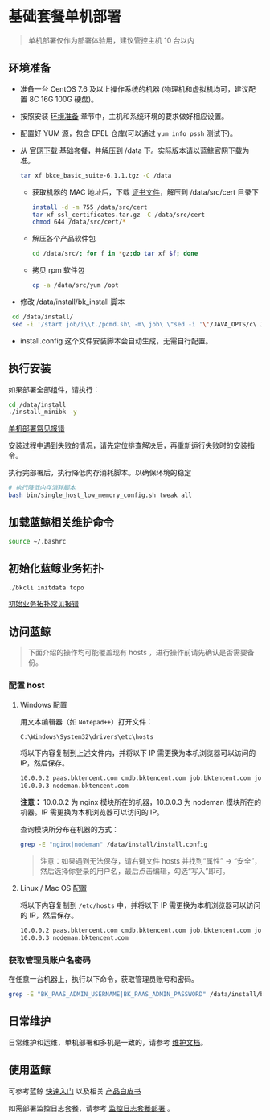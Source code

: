 # 基础套餐单机部署

> 单机部署仅作为部署体验用，建议管控主机 10 台以内

## 环境准备

- 准备一台 CentOS 7.6 及以上操作系统的机器 (物理机和虚拟机均可，建议配置 8C 16G 100G 硬盘)。

- 按照安装 [环境准备](../../基础包安装/环境准备/get_ready.md) 章节中，主机和系统环境的要求做好相应设置。

- 配置好 YUM 源，包含 EPEL 仓库(可以通过 `yum info pssh` 测试下)。

- 从 [官网下载](http://bk.tencent.com/download/) 基础套餐，并解压到 /data 下。实际版本请以蓝鲸官网下载为准。

    ```bash
    tar xf bkce_basic_suite-6.1.1.tgz -C /data
    ```

  - 获取机器的 MAC 地址后，下载 [证书文件](https://bk.tencent.com/download_ssl/)，解压到 /data/src/cert 目录下

    ```bash
    install -d -m 755 /data/src/cert
    tar xf ssl_certificates.tar.gz -C /data/src/cert
    chmod 644 /data/src/cert/*
    ```

  - 解压各个产品软件包

    ```bash
    cd /data/src/; for f in *gz;do tar xf $f; done
    ```

  - 拷贝 rpm 软件包

    ```bash
    cp -a /data/src/yum /opt
    ```

- 修改 /data/install/bk_install 脚本

```bash
 cd /data/install/
 sed -i '/start job/i\\t./pcmd.sh\ -m\ job\ \"sed -i '\'/JAVA_OPTS/c\ JAVA_OPTS="-Xms128m -Xmx128m"\'\ /etc/sysconfig/bk-job-*\" bk_install
```

- install.config 这个文件安装脚本会自动生成，无需自行配置。

## 执行安装

如果部署全部组件，请执行：

```bash
cd /data/install
./install_minibk -y
```

[单机部署常见报错](https://bk.tencent.com/s-mart/community/question/5658?type=answer)

安装过程中遇到失败的情况，请先定位排查解决后，再重新运行失败时的安装指令。

执行完部署后，执行降低内存消耗脚本。以确保环境的稳定

```bash
# 执行降低内存消耗脚本
bash bin/single_host_low_memory_config.sh tweak all
```

## 加载蓝鲸相关维护命令

```bash
source ~/.bashrc
```

## 初始化蓝鲸业务拓扑

```bash
./bkcli initdata topo
```

[初始业务拓扑常见报错](https://bk.tencent.com/s-mart/community/question/5417?type=answer)

## 访问蓝鲸

> 下面介绍的操作均可能覆盖现有 hosts ，进行操作前请先确认是否需要备份。

### 配置 host

1. Windows 配置

    用文本编辑器（如 `Notepad++`）打开文件：

    ```bash
    C:\Windows\System32\drivers\etc\hosts
    ```

    将以下内容复制到上述文件内，并将以下 IP 需更换为本机浏览器可以访问的 IP，然后保存。

    ```bash
    10.0.0.2 paas.bktencent.com cmdb.bktencent.com job.bktencent.com jobapi.bktencent.com
    10.0.0.3 nodeman.bktencent.com
    ```

    **注意：** 10.0.0.2 为 nginx 模块所在的机器，10.0.0.3 为 nodeman 模块所在的机器。IP 需更换为本机浏览器可以访问的 IP。

    查询模块所分布在机器的方式：

    ```bash
    grep -E "nginx|nodeman" /data/install/install.config
    ```

    > 注意：如果遇到无法保存，请右键文件 hosts 并找到“属性” -> “安全”，然后选择你登录的用户名，最后点击编辑，勾选“写入”即可。

2. Linux / Mac OS 配置

    将以下内容复制到 `/etc/hosts` 中，并将以下 IP 需更换为本机浏览器可以访问的 IP，然后保存。

    ```bash
    10.0.0.2 paas.bktencent.com cmdb.bktencent.com job.bktencent.com jobapi.bktencent.com
    10.0.0.3 nodeman.bktencent.com
    ```

### 获取管理员账户名密码

在任意一台机器上，执行以下命令，获取管理员账号和密码。

```bash
grep -E "BK_PAAS_ADMIN_USERNAME|BK_PAAS_ADMIN_PASSWORD" /data/install/bin/04-final/usermgr.env
```

## 日常维护

日常维护和运维，单机部署和多机是一致的，请参考 [维护文档](../../维护手册/日常维护/maintain.md)。

## 使用蓝鲸

可参考蓝鲸 [快速入门](../../../../../QuickStart/7.0/quick-start-v7.0-info.md) 以及相关 [产品白皮书](https://bk.tencent.com/docs/)

如需部署监控日志套餐，请参考 [监控日志套餐部署](../多机部署/value_added.md) 。
